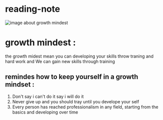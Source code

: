 # reading-note
![image about growth mindest](https://www.google.com/url?sa=i&url=https%3A%2F%2Fwww.openrecruitmentlimited.co.uk%2Ffixed-mindset-v-growth-mindset&psig=AOvVaw06gnkE7qt5Itjd7oQ4R5mZ&ust=1621972759706000&source=images&cd=vfe&ved=0CAIQjRxqFwoTCOCUi8WN4_ACFQAAAAAdAAAAABAP)
# growth mindest :
the growth midest mean you can developing your skills throw traning and hard work and We can gain new skills through training
## remindes how to keep yourself in a growth mindset :
1. Don't say i can't do it say i will do it 
2. Never give up and you should tray until you develope your self 
3. Every person has reached professionalism in any field, starting from the basics and developing over time

